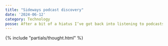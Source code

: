 ```yaml
---
title: "Sideways podcast discovery"
date: '2024-06-12'
category: Technology
posse: After a bit of a hiatus I’ve got back into listening to podcasts. I’m using an old iPhone 4s as a dedicated device for audio brain food which offers me zero notification distraction. I’m also using @adactio’s https://huffduffer.com/ which allows me to subscribe to my chosen feed of podcasts via RSS. What I like most about Huffduffer is that I discover content from other users where I wouldn’t necessarily be looking. It’s a constant delight!
---
```


{% include "partials/thought.html" %}
